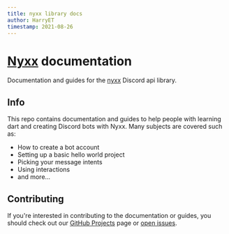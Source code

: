 ```yaml
---
title: nyxx library docs
author: HarryET
timestamp: 2021-08-26
---
```


# [Nyxx](https://github.com/nyxx-discord/nyxx) documentation

Documentation and guides for the [nyxx](https://github.com/nyxx-discord/nyxx) Discord api library.

## Info

This repo contains documentation and guides to help people with learning dart and creating Discord bots with Nyxx. Many subjects are covered such as:
- How to create a bot account
- Setting up a basic hello world project
- Picking your message intents
- Using interactions
- and more...

## Contributing

If you're interested in contributing to the documentation or guides, you should check out our [GitHub Projects](https://github.com/nyxx-discord/nyxx-docs/projects) page 
or [open issues](https://github.com/nyxx-discord/nyxx-docs/issues).
